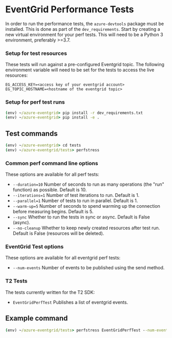 # EventGrid Performance Tests

In order to run the performance tests, the `azure-devtools` package must be installed. This is done as part of the `dev_requirements`.
Start by creating a new virtual environment for your perf tests. This will need to be a Python 3 environment, preferably >=3.7.

### Setup for test resources

These tests will run against a pre-configured Eventgrid topic. The following environment variable will need to be set for the tests to access the live resources:
```
EG_ACCESS_KEY=<access key of your eventgrid account>
EG_TOPIC_HOSTNAME=<hostname of the eventgrid topic>
```

### Setup for perf test runs

```cmd
(env) ~/azure-eventgrid> pip install -r dev_requirements.txt
(env) ~/azure-eventgrid> pip install -e .
```

## Test commands

```cmd
(env) ~/azure-eventgrid> cd tests
(env) ~/azure-eventgrid/tests> perfstress
```

### Common perf command line options
These options are available for all perf tests:
- `--duration=10` Number of seconds to run as many operations (the "run" function) as possible. Default is 10.
- `--iterations=1` Number of test iterations to run. Default is 1.
- `--parallel=1` Number of tests to run in parallel. Default is 1.
- `--warm-up=5` Number of seconds to spend warming up the connection before measuring begins. Default is 5.
- `--sync` Whether to run the tests in sync or async. Default is False (async).
- `--no-cleanup` Whether to keep newly created resources after test run. Default is False (resources will be deleted).

### EventGrid Test options
These options are available for all eventgrid perf tests:
- `--num-events` Number of events to be published using the send method.

### T2 Tests
The tests currently written for the T2 SDK:
- `EventGridPerfTest` Publishes a list of eventgrid events.

## Example command
```cmd
(env) ~/azure-eventgrid/tests> perfstress EventGridPerfTest --num-events=100
```